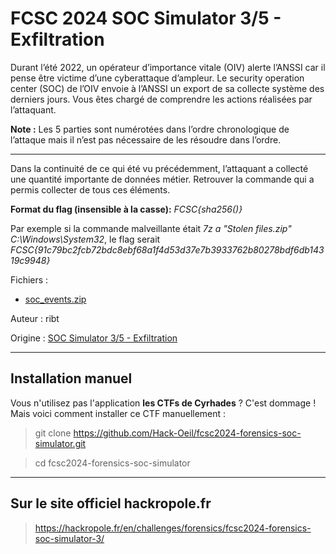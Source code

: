 # FCSC 2024 SOC Simulator 3/5 - Exfiltration

Durant l’été 2022, un opérateur d’importance vitale (OIV) alerte l’ANSSI car il pense être victime d’une cyberattaque d’ampleur. Le security operation center (SOC) de l’OIV envoie à l’ANSSI un export de sa collecte système des derniers jours. Vous êtes chargé de comprendre les actions réalisées par l’attaquant.

**Note :** Les 5 parties sont numérotées dans l’ordre chronologique de l’attaque mais il n’est pas nécessaire de les résoudre dans l’ordre.

----------------

Dans la continuité de ce qui été vu précédemment, l’attaquant a collecté une quantité importante de données métier. Retrouver la commande qui a permis collecter de tous ces éléments.


**Format du flag (insensible à la casse):** *FCSC{sha256(<UTF8 command without line feed>)}*

Par exemple si la commande malveillante était *7z a "Stolen files.zip" C:\Windows\System32*, le flag serait *FCSC{91c79bc2fcb72bdc8ebf68a1f4d53d37e7b3933762b80278bdf6db14319c9948}*



Fichiers :
- [soc_events.zip](https://hackropole.fr/filer/fcsc2024-forensics-soc-simulator/public_filer/soc_events.zip)


Auteur : ribt

Origine : [SOC Simulator 3/5 - Exfiltration](https://hackropole.fr/en/challenges/forensics/fcsc2024-forensics-soc-simulator-3/)


-----------

## Installation manuel
Vous n'utilisez pas l'application **les CTFs de Cyrhades** ? C'est dommage !
Mais voici comment installer ce CTF manuellement :

> git clone https://github.com/Hack-Oeil/fcsc2024-forensics-soc-simulator.git

> cd fcsc2024-forensics-soc-simulator


-----------

## Sur le site officiel hackropole.fr
> https://hackropole.fr/en/challenges/forensics/fcsc2024-forensics-soc-simulator-3/